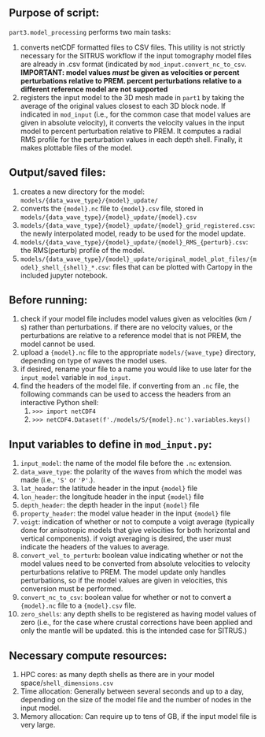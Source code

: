 ## Purpose of script:
`part3.model_processing` performs two main tasks:
1. converts netCDF formatted files to CSV files. This utility is not strictly necessary for the SITRUS workflow if the input tomography model files are already in .csv format (indicated by `mod_input.convert_nc_to_csv`. **IMPORTANT: model values _must_ be given as velocities or percent perturbations relative to PREM. percent perturbations relative to a different reference model are not supported**
2. registers the input model to the 3D mesh made in `part1` by taking the average of the original values closest to each 3D block node. If indicated in `mod_input` (i.e., for the common case that model values are given in absolute velocity), it converts the velocity values in the input model to percent perturbation relative to PREM. It computes a radial RMS profile for the perturbation values in each depth shell. Finally, it makes plottable files of the model.


## Output/saved files:
1. creates a new directory for the model: `models/{data_wave_type}/{model}_update/`
2. converts the `{model}.nc` file to `{model}.csv` file, stored in `models/{data_wave_type}/{model}_update/{model}.csv`
3. `models/{data_wave_type}/{model}_update/{model}_grid_registered.csv`: the newly interpolated model, ready to be used for the model update.
4. `models/{data_wave_type}/{model}_update/{model}_RMS_{perturb}.csv`: the RMS(perturb) profile of the model.
5. `models/{data_wave_type}/{model}_update/original_model_plot_files/{model}_shell_{shell}_*.csv`: files that can be plotted with Cartopy in the included jupyter notebook.


## Before running:
1. check if your model file includes model values given as velocities (km / s) rather than perturbations. if there are no velocity values, or the perturbations are relative to a reference model that is not PREM, the model cannot be used.
2. upload a `{model}.nc` file to the appropriate `models/{wave_type}` directory, depending on type of waves the model uses.
3. if desired, rename your file to a name you would like to use later for the `input_model` variable in `mod_input`.
4. find the headers of the model file. if converting from an `.nc` file, the following commands can be used to access the headers from an interactive Python shell:
    1. `>>> import netCDF4`
    2. `>>> netCDF4.Dataset(f'./models/S/{model}.nc').variables.keys()`


## Input variables to define in `mod_input.py`: 
1. `input_model`: the name of the model file before the `.nc` extension.
2. `data_wave_type`: the polarity of the waves from which the model was made (i.e., `'S'` or `'P'`.).
3. `lat_header`: the latitude header in the input `{model}` file
4. `lon_header`: the longitude header in the input `{model}` file
5. `depth_header`: the depth header in the input `{model}` file
6. `property_header`: the model value header in the input `{model}` file
7. `voigt`: indication of whether or not to compute a voigt average (typically done for anisotropic models that give velocities for both horizontal and vertical components). if voigt averaging is desired, the user must indicate the headers of the values to average.
8. `convert_vel_to_perturb`: boolean value indicating whether or not the model values need to be converted from absolute velocities to velocity perturbations relative to PREM. The model update only handles perturbations, so if the model values are given in velocities, this conversion must be performed.
9. `convert_nc_to_csv`: boolean value for whether or not to convert a `{model}.nc` file to a `{model}.csv` file.
10. `zero_shells`: any depth shells to be registered as having model values of zero (i.e., for the case where crustal corrections have been applied and only the mantle will be updated. this is the intended case for SITRUS.)


## Necessary compute resources:
1. HPC cores: as many depth shells as there are in your model space/`shell_dimensions.csv`
2. Time allocation: Generally between several seconds and up to a day, depending on the size of the model file and the number of nodes in the input model.
3. Memory allocation: Can require up to tens of GB, if the input model file is very large.
